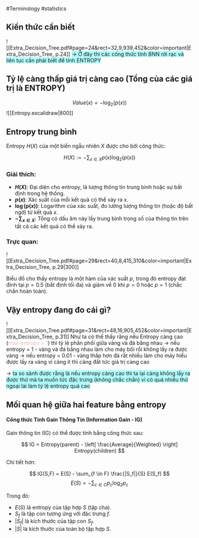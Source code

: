 #Terminology #statistics 

## Kiến thức cần biết
![[Extra_Decision_Tree.pdf#page=24&rect=32,9,939,452&color=important|Extra_Decision_Tree, p.24]]
<span style="background:#b1ffff">-> Ở đây thì các công thức tính BNN rời rạc và liên tục cần phải biết để tính ENTROPY</span>


## Tỷ lệ càng thấp giá trị càng cao (Tổng của các giá trị là ENTROPY)

$$
Value(x) = - \log_2( p(x) ) 
$$
![[Entropy.excalidraw|800]]

## Entropy trung bình

Entropy $H(X)$ của một biến ngẫu nhiên $X$ được cho bởi công thức:

$$
H(X) := - \sum_{x \in X} p(x) \log_2(p(x))
$$

### Giải thích:

- **$H(X)$**: Đại diện cho entropy, là lượng thông tin trung bình hoặc sự bất định trong hệ thống.
- **$p(x)$**: Xác suất của mỗi kết quả có thể xảy ra $x$.
- **$\log(p(x))$**: Logarithm của xác suất, đo lường lượng thông tin (hoặc độ bất ngờ) từ kết quả $x$.
- **$- \sum_{x \in X}$**: Tổng có dấu âm này lấy trung bình trọng số của thông tin trên tất cả các kết quả có thể xảy ra.

### Trực quan:

![[Extra_Decision_Tree.pdf#page=29&rect=40,8,415,310&color=important|Extra_Decision_Tree, p.29|300]]

Biểu đồ cho thấy entropy là một hàm của xác suất $p$, trong đó entropy đạt đỉnh tại $p = 0.5$ (bất định tối đa) và giảm về 0 khi $p = 0$ hoặc $p = 1$ (chắc chắn hoàn toàn).

## Vậy entropy đang đo cái gì?

![[Extra_Decision_Tree.pdf#page=31&rect=48,16,905,452&color=important|Extra_Decision_Tree, p.31]]
Như ta có thể thấy rằng nếu Entropy càng cao (<font color="#e5b9b7">max-entropy = 1</font>) thì tỷ lệ phân phối giữa vàng và đá bằng nhau
-> nếu entropy = 1
	- vàng và đá bằng nhau làm cho máy bối rối không lấy ra được vàng
-> nếu entropy = 0.01
	- vàng thấp hơn đá rất nhiều làm cho máy hiểu được lấy ra vàng vì càng ít thì càng đắt tức giá trị càng cao

-> <span style="background:#b1ffff">ta so sánh được rằng là nếu entropy càng cao thì ta lại càng không lấy ra được thứ mà ta muốn tức đặc trưng (không chắc chắn) vì có quá nhiều thứ ngoại lai làm tỷ lệ entropy quá cao</span>

## Mối quan hệ giữa hai feature bằng entropy

#### Công thức Tính Gain Thông Tin (Information Gain - IG)

Gain thông tin (IG) có thể được tính bằng công thức sau:

$$
IG = Entropy(parent) - \left[ \frac{Average}{Weighted} \right] Entropy(children)
$$

Chi tiết hơn:

$$
IG(S,F) = E(S) - \sum_{f \in F} \frac{|S_f|}{S} E(S_f)
$$
$$ E(S) = - \sum_{c \in C} p_c \log_2 p_c $$

Trong đó:
- $E(S)$ là entropy của tập hợp $S$ (tập cha).
- $S_f$ là tập con tương ứng với đặc trưng $f$.
- $|S_f|$ là kích thước của tập con $S_f$.
- $|S|$ là kích thước của toàn bộ tập hợp $S$.
